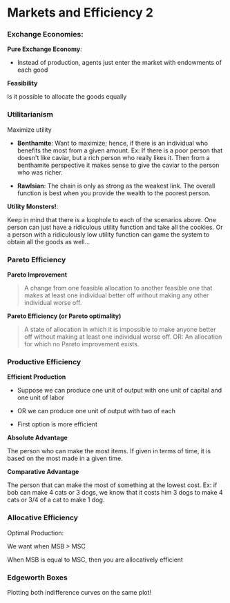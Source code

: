 # Markets and Efficiency 2

### Exchange Economies:

**Pure Exchange Economy**:


- Instead of production, agents just enter the market with endowments of each good



**Feasibility**


Is it possible to allocate the goods equally 



### Utilitarianism

Maximize utility


- **Benthamite**:  Want to maximize; hence, if there is an individual who benefits the most from a given amount. Ex: If there is a poor person that doesn't like caviar, but a rich person who really likes it. Then from a benthamite perspective it makes sense to give the caviar to the person who was richer.

- **Rawlsian**: The chain is only as strong as the weakest link. The overall function is best when you provide the wealth to the poorest person. 


**Utility Monsters!**: 


Keep in mind that there is a loophole to each of the scenarios above. One person can just have a ridiculous utility function and take all the cookies. Or a person with a ridiculously low utility function can game the system to obtain all the goods as well...



### Pareto Efficiency


**Pareto Improvement**

> A change from one feasible allocation to another feasible one that makes at least one individual better off without making any other individual worse off.


**Pareto Efficiency (or Pareto optimality)**

> A state of allocation in which it is impossible to make anyone better off without making at least one individual worse off. OR: An allocation for which no Pareto improvement exists.



### Productive Efficiency


**Efficient Production**

- Suppose we can produce one unit of output with one unit of capital and one unit of labor

- OR we can produce one unit of output with two of each

- First option is more efficient


**Absolute Advantage**


The person who can make the most items. If given in terms of time, it is based on the most made in a given time.


**Comparative Advantage**


The person that can make the most of something at the lowest cost. Ex: if bob can make 4 cats or 3 dogs, we know that it costs him 3 dogs to make 4 cats or 3/4 of a cat to make 1 dog.


### Allocative Efficiency 

Optimal Production:


We want when MSB > MSC


When MSB is equal to MSC, then you are allocatively efficient


### Edgeworth Boxes

Plotting both indifference curves on the same plot!



